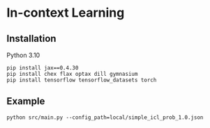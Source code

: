 # In-context Learning

## Installation
Python 3.10
```
pip install jax==0.4.30
pip install chex flax optax dill gymnasium
pip install tensorflow tensorflow_datasets torch
```

## Example
```
python src/main.py --config_path=local/simple_icl_prob_1.0.json
```
